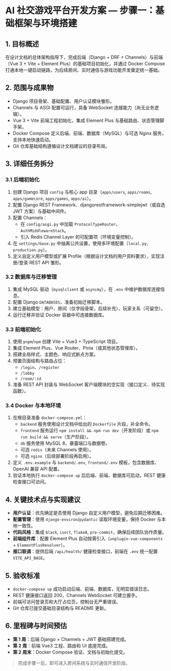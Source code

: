 # AI 社交游戏平台开发方案 — 步骤一：基础框架与环境搭建

## 1. 目标概述
在设计文档的总体架构指导下，完成后端（Django + DRF + Channels）与前端（Vue 3 + Vite + Element Plus）的基础项目初始化，并通过 Docker Compose 打通本地一键启动链路，为后续房间、实时通信与游戏功能开发奠定统一基础。

## 2. 范围与成果物
- Django 项目骨架、基础配置、用户认证模块雏形。
- Channels 与 ASGI 配置可运行，具备 WebSocket 连接能力（尚无业务逻辑）。
- Vue 3 + Vite 前端工程初始化，集成 Element Plus 与基础路由、状态管理脚手架。
- Docker Compose 定义后端、前端、数据库（MySQL）与可选 Nginx 服务，支持本地快速启动。
- Git 仓库基础结构遵循设计文档建议的目录布局。

## 3. 详细任务拆分
### 3.1 后端初始化
1. 创建 Django 项目 `config` 与核心 app 目录（`apps/users`, `apps/rooms`, `apps/gamecore`, `apps/games`, `apps/ai`）。
2. 配置 Django REST Framework、djangorestframework-simplejwt（或自选 JWT 方案）与基础中间件。
3. 配置 Channels：
   - 在 `config/asgi.py` 中加载 `ProtocolTypeRouter`、`AuthMiddlewareStack`。
   - 引入 Redis Channel Layer 的可配置项（环境变量控制）。
4. 在 `settings/base.py` 中抽离公共设置，使用多环境配置（`local.py`, `production.py`）。
5. 定义自定义用户模型或扩展 Profile（根据设计文档的用户资料要求），实现注册/登录 REST API 雏形。

### 3.2 数据库与迁移管理
1. 集成 MySQL 驱动（`mysqlclient` 或 `asyncmy`），在 `.env` 中维护数据库连接信息。
2. 配置 Django `DATABASES`，准备初始迁移脚本。
3. 建立基础模型：用户、房间（仅字段骨架，后续补充）、玩家关系（可留空）。
4. 运行迁移并验证 Docker 容器中可连接数据库。

### 3.3 前端初始化
1. 使用 `pnpm`/`npm` 创建 Vite + Vue3 + TypeScript 项目。
2. 集成 Element Plus、Vue Router、Pinia（或其他状态管理库）。
3. 搭建全局样式、主题色、响应式断点方案。
4. 预置页面结构与路由占位：
   - `/login`、`/register`
   - `/lobby`
   - `/room/:id`
5. 准备 REST API 封装与 WebSocket 客户端模块的空实现（接口定义、待实现函数）。

### 3.4 Docker 与本地环境
1. 在根目录准备 `docker-compose.yml`：
   - `backend` 服务使用设计文档中给出的 `Dockerfile` 片段，补全命令。
   - `frontend` 服务运行 `npm install && npm run dev`（开发阶段）或 `npm run build && serve`（生产阶段）。
   - `db` 服务使用 MySQL 8，暴露端口与数据卷。
   - 可选 `redis`（未来 Channels 使用）。
   - 可选 `nginx`（后续部署阶段再启用）。
2. 定义 `.env.example` 与 `backend/.env`, `frontend/.env` 模板，包含数据库、OpenAI 兼容 API 配置。
3. 验证本地执行 `docker-compose up` 后后端、前端、数据库可启动，REST 健康检查接口可访问。

## 4. 关键技术点与实现建议
- **用户认证**：优先确定是否使用 Django 自定义用户模型，避免后期迁移困难。
- **配置管理**：使用 `django-environ`/`pydantic` 读取环境变量，保持 Docker 与本地一致性。
- **代码风格**：集成 `black`, `isort`, `flake8`, `pre-commit`，确保后续团队协作质量。
- **前端组件库**：配置 Element Plus 自动按需引入（`unplugin-vue-components` + `ElementPlusResolver`）。
- **接口联调**：提供后端 `/api/health/` 健康检查接口，前端在 `.env` 统一配置 `VITE_API_BASE`。

## 5. 验收标准
- `docker-compose up` 成功启动后端、前端、数据库，无明显错误日志。
- REST 健康接口返回 200，Channels WebSocket 可建立握手。
- 前端可访问登录页和大厅占位页，控制台无严重错误。
- Git 仓库已提交基础目录结构与 README 更新。

## 6. 里程碑与时间预估
- **第 1 周**：后端 Django + Channels + JWT 基础搭建完成。
- **第 2 周**：前端 Vue3 工程、路由和 UI 底座完成。
- **第 2 周末**：Docker Compose 验证、文档与初始化提交。

> 完成步骤一后，即可进入房间系统与实时通信开发阶段。
